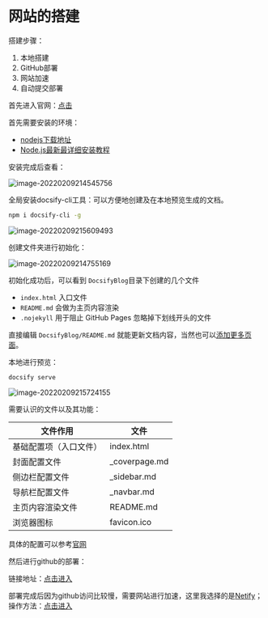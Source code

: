 # 网站的搭建

搭建步骤：

1. 本地搭建
2. GitHub部署
3. 网站加速
4. 自动提交部署

首先进入官网：[点击](https://docsify.js.org/#/zh-cn/)

首先需要安装的环境：

- [nodejs下载地址](http://nodejs.cn/download/)
- [Node.js最新最详细安装教程](https://blog.csdn.net/Small_Yogurt/article/details/104968169)

安装完成后查看：

![image-20220209214545756](https://gitee.com/xbhog/xiao-xin-img/raw/master/MarkDownImg/202202092145077.png)

全局安装docsify-cli工具：可以方便地创建及在本地预览生成的文档。

```sh
npm i docsify-cli -g
```

![image-20220209215609493](https://gitee.com/xbhog/xiao-xin-img/raw/master/MarkDownImg/202202092156708.png)

创建文件夹进行初始化：

![image-20220209214755169](https://gitee.com/xbhog/xiao-xin-img/raw/master/MarkDownImg/202202092147140.png)

初始化成功后，可以看到 `DocsifyBlog`目录下创建的几个文件

- `index.html` 入口文件
- `README.md` 会做为主页内容渲染
- `.nojekyll` 用于阻止 GitHub Pages 忽略掉下划线开头的文件

直接编辑 `DocsifyBlog/README.md` 就能更新文档内容，当然也可以[添加更多页面](https://docsify.js.org/#/zh-cn/more-pages)。

本地进行预览：

```shell
docsify serve
```

![image-20220209215724155](https://gitee.com/xbhog/xiao-xin-img/raw/master/MarkDownImg/202202092157980.png)

需要认识的文件以及其功能：

| 文件作用               | 文件          |
| ---------------------- | ------------- |
| 基础配置项（入口文件） | index.html    |
| 封面配置文件           | _coverpage.md |
| 侧边栏配置文件         | _sidebar.md   |
| 导航栏配置文件         | _navbar.md    |
| 主页内容渲染文件       | README.md     |
| 浏览器图标             | favicon.ico   |

具体的配置可以参考[官网](https://docsify.js.org/#/zh-cn/quickstart?id=%e5%88%9d%e5%a7%8b%e5%8c%96%e9%a1%b9%e7%9b%ae)

然后进行github的部署：

链接地址：[点击进入](https://blog.csdn.net/weixin_46161565/article/details/121010385)

部署完成后因为github访问比较慢，需要网站进行加速，这里我选择的是[Netify](https://juejin.cn/post/6844904100329422861)；操作方法：[点击进入](https://juejin.cn/post/6844904100329422861)